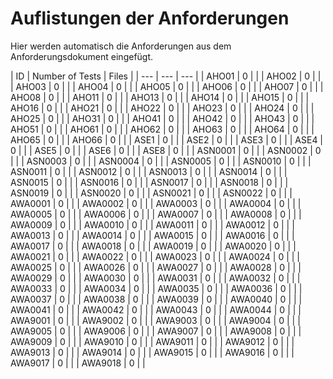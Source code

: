 # Auflistungen der Anforderungen

Hier werden automatisch die Anforderungen aus dem Anforderungsdokument eingefügt.

[//]: # (Script-Start)
| ID | Number of Tests | Files |
| --- | --- | --- |
| AHO01 | 0 |  |
| AHO02 | 0 |  |
| AHO03 | 0 |  |
| AHO04 | 0 |  |
| AHO05 | 0 |  |
| AHO06 | 0 |  |
| AHO07 | 0 |  |
| AHO08 | 0 |  |
| AHO11 | 0 |  |
| AHO13 | 0 |  |
| AHO14 | 0 |  |
| AHO15 | 0 |  |
| AHO16 | 0 |  |
| AHO21 | 0 |  |
| AHO22 | 0 |  |
| AHO23 | 0 |  |
| AHO24 | 0 |  |
| AHO25 | 0 |  |
| AHO31 | 0 |  |
| AHO41 | 0 |  |
| AHO42 | 0 |  |
| AHO43 | 0 |  |
| AHO51 | 0 |  |
| AHO61 | 0 |  |
| AHO62 | 0 |  |
| AHO63 | 0 |  |
| AHO64 | 0 |  |
| AHO65 | 0 |  |
| AHO66 | 0 |  |
| ASE1 | 0 |  |
| ASE2 | 0 |  |
| ASE3 | 0 |  |
| ASE4 | 0 |  |
| ASE5 | 0 |  |
| ASE6 | 0 |  |
| ASE8 | 0 |  |
| ASN0001 | 0 |  |
| ASN0002 | 0 |  |
| ASN0003 | 0 |  |
| ASN0004 | 0 |  |
| ASN0005 | 0 |  |
| ASN0010 | 0 |  |
| ASN0011 | 0 |  |
| ASN0012 | 0 |  |
| ASN0013 | 0 |  |
| ASN0014 | 0 |  |
| ASN0015 | 0 |  |
| ASN0016 | 0 |  |
| ASN0017 | 0 |  |
| ASN0018 | 0 |  |
| ASN0019 | 0 |  |
| ASN0020 | 0 |  |
| ASN0021 | 0 |  |
| ASN0022 | 0 |  |
| AWA0001 | 0 |  |
| AWA0002 | 0 |  |
| AWA0003 | 0 |  |
| AWA0004 | 0 |  |
| AWA0005 | 0 |  |
| AWA0006 | 0 |  |
| AWA0007 | 0 |  |
| AWA0008 | 0 |  |
| AWA0009 | 0 |  |
| AWA0010 | 0 |  |
| AWA0011 | 0 |  |
| AWA0012 | 0 |  |
| AWA0013 | 0 |  |
| AWA0014 | 0 |  |
| AWA0015 | 0 |  |
| AWA0016 | 0 |  |
| AWA0017 | 0 |  |
| AWA0018 | 0 |  |
| AWA0019 | 0 |  |
| AWA0020 | 0 |  |
| AWA0021 | 0 |  |
| AWA0022 | 0 |  |
| AWA0023 | 0 |  |
| AWA0024 | 0 |  |
| AWA0025 | 0 |  |
| AWA0026 | 0 |  |
| AWA0027 | 0 |  |
| AWA0028 | 0 |  |
| AWA0029 | 0 |  |
| AWA0030 | 0 |  |
| AWA0031 | 0 |  |
| AWA0032 | 0 |  |
| AWA0033 | 0 |  |
| AWA0034 | 0 |  |
| AWA0035 | 0 |  |
| AWA0036 | 0 |  |
| AWA0037 | 0 |  |
| AWA0038 | 0 |  |
| AWA0039 | 0 |  |
| AWA0040 | 0 |  |
| AWA0041 | 0 |  |
| AWA0042 | 0 |  |
| AWA0043 | 0 |  |
| AWA0044 | 0 |  |
| AWA9001 | 0 |  |
| AWA9002 | 0 |  |
| AWA9003 | 0 |  |
| AWA9004 | 0 |  |
| AWA9005 | 0 |  |
| AWA9006 | 0 |  |
| AWA9007 | 0 |  |
| AWA9008 | 0 |  |
| AWA9009 | 0 |  |
| AWA9010 | 0 |  |
| AWA9011 | 0 |  |
| AWA9012 | 0 |  |
| AWA9013 | 0 |  |
| AWA9014 | 0 |  |
| AWA9015 | 0 |  |
| AWA9016 | 0 |  |
| AWA9017 | 0 |  |
| AWA9018 | 0 |  |